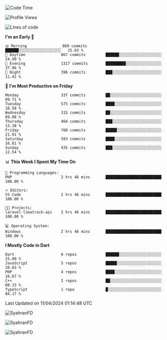 <!--START_SECTION:waka-->
![Code Time](http://img.shields.io/badge/Code%20Time-267%20hrs%2026%20mins-blue)

![Profile Views](http://img.shields.io/badge/Profile%20Views-14-blue)

![Lines of code](https://img.shields.io/badge/From%20Hello%20World%20I%27ve%20Written-1.1%20million%20lines%20of%20code-blue)

**I'm an Early 🐤** 

```text
🌞 Morning                889 commits         ██████░░░░░░░░░░░░░░░░░░░   25.63 % 
🌆 Daytime                867 commits         ██████░░░░░░░░░░░░░░░░░░░   24.99 % 
🌃 Evening                1317 commits        █████████░░░░░░░░░░░░░░░░   37.96 % 
🌙 Night                  396 commits         ███░░░░░░░░░░░░░░░░░░░░░░   11.42 % 
```
📅 **I'm Most Productive on Friday** 

```text
Monday                   337 commits         ██░░░░░░░░░░░░░░░░░░░░░░░   09.71 % 
Tuesday                  575 commits         ████░░░░░░░░░░░░░░░░░░░░░   16.58 % 
Wednesday                315 commits         ██░░░░░░░░░░░░░░░░░░░░░░░   09.08 % 
Thursday                 464 commits         ███░░░░░░░░░░░░░░░░░░░░░░   13.38 % 
Friday                   760 commits         █████░░░░░░░░░░░░░░░░░░░░   21.91 % 
Saturday                 583 commits         ████░░░░░░░░░░░░░░░░░░░░░   16.81 % 
Sunday                   435 commits         ███░░░░░░░░░░░░░░░░░░░░░░   12.54 % 
```


📊 **This Week I Spent My Time On** 

```text
💬 Programming Languages: 
PHP                      2 hrs 46 mins       █████████████████████████   100.00 % 

🔥 Editors: 
VS Code                  2 hrs 46 mins       █████████████████████████   100.00 % 

🐱‍💻 Projects: 
laravel-limatrack-api    2 hrs 46 mins       █████████████████████████   100.00 % 

💻 Operating System: 
Windows                  2 hrs 46 mins       █████████████████████████   100.00 % 
```

**I Mostly Code in Dart** 

```text
Dart                     6 repos             ██████░░░░░░░░░░░░░░░░░░░   25.00 % 
JavaScript               5 repos             █████░░░░░░░░░░░░░░░░░░░░   20.83 % 
PHP                      4 repos             ████░░░░░░░░░░░░░░░░░░░░░   16.67 % 
C++                      2 repos             ██░░░░░░░░░░░░░░░░░░░░░░░   08.33 % 
TypeScript               1 repo              █░░░░░░░░░░░░░░░░░░░░░░░░   04.17 % 
```




 Last Updated on 11/04/2024 01:14:48 UTC
<!--END_SECTION:waka-->

<p align="left">
  <img src="https://github-readme-stats.vercel.app/api/top-langs?username=SyahranFD&layout=donut&hide=C%2B%2B,CMake,css&show_icons=true&locale=en&&theme=blueberry" alt="SyahranFD" />
</p>

<p align="left">
  <img src="https://github-readme-stats.vercel.app/api?username=SyahranFD&show_icons=true&locale=en&theme=blueberry" alt="SyahranFD" />
</p>

<p align="left">
  <img src="https://streak-stats.demolab.com/?user=SyahranFD&theme=blueberry" alt="SyahranFD"/>
</p>
